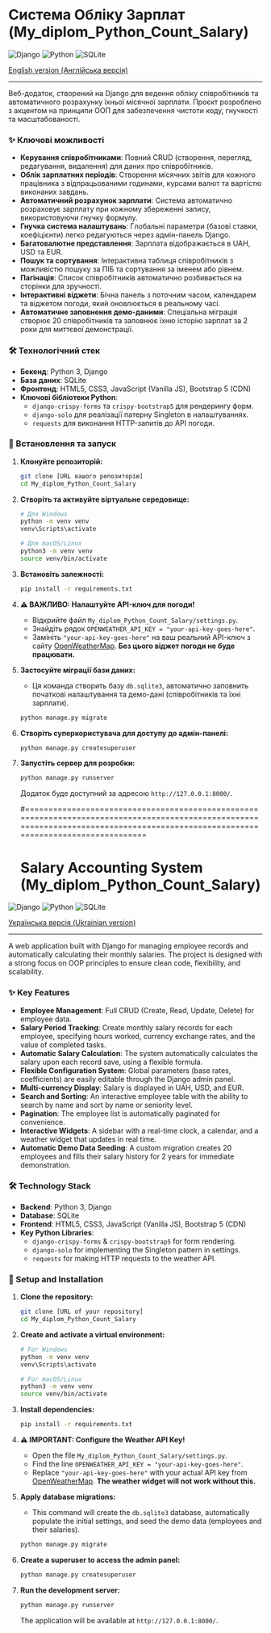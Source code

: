 # Система Обліку Зарплат (My_diplom_Python_Count_Salary)

![Django](https://img.shields.io/badge/Django-092E20?style=for-the-badge&logo=django&logoColor=white)
![Python](https://img.shields.io/badge/Python-3776AB?style=for-the-badge&logo=python&logoColor=white)
![SQLite](https://img.shields.io/badge/SQLite-003B57?style=for-the-badge&logo=sqlite&logoColor=white)

[English version (Англійська версія)](README.en.md)

---

Веб-додаток, створений на Django для ведення обліку співробітників та автоматичного розрахунку їхньої місячної зарплати. Проєкт розроблено з акцентом на принципи ООП для забезпечення чистоти коду, гнучкості та масштабованості.

### ✨ Ключові можливості

-   **Керування співробітниками**: Повний CRUD (створення, перегляд, редагування, видалення) для даних про співробітників.
-   **Облік зарплатних періодів**: Створення місячних звітів для кожного працівника з відпрацьованими годинами, курсами валют та вартістю виконаних завдань.
-   **Автоматичний розрахунок зарплати**: Система автоматично розраховує зарплату при кожному збереженні запису, використовуючи гнучку формулу.
-   **Гнучка система налаштувань**: Глобальні параметри (базові ставки, коефіцієнти) легко редагуються через адмін-панель Django.
-   **Багатовалютне представлення**: Зарплата відображається в UAH, USD та EUR.
-   **Пошук та сортування**: Інтерактивна таблиця співробітників з можливістю пошуку за ПІБ та сортування за іменем або рівнем.
-   **Пагінація**: Список співробітників автоматично розбивається на сторінки для зручності.
-   **Інтерактивні віджети**: Бічна панель з поточним часом, календарем та віджетом погоди, який оновлюється в реальному часі.
-   **Автоматичне заповнення демо-даними**: Спеціальна міграція створює 20 співробітників та заповнює їхню історію зарплат за 2 роки для миттєвої демонстрації.

### 🛠️ Технологічний стек

-   **Бекенд**: Python 3, Django
-   **База даних**: SQLite
-   **Фронтенд**: HTML5, CSS3, JavaScript (Vanilla JS), Bootstrap 5 (CDN)
-   **Ключові бібліотеки Python**:
    -   `django-crispy-forms` та `crispy-bootstrap5` для рендерингу форм.
    -   `django-solo` для реалізації патерну Singleton в налаштуваннях.
    -   `requests` для виконання HTTP-запитів до API погоди.

### 🚀 Встановлення та запуск

1.  **Клонуйте репозиторій:**
    ```bash
    git clone [URL вашого репозиторію]
    cd My_diplom_Python_Count_Salary
    ```

2.  **Створіть та активуйте віртуальне середовище:**
    ```bash
    # Для Windows
    python -m venv venv
    venv\Scripts\activate

    # Для macOS/Linux
    python3 -m venv venv
    source venv/bin/activate
    ```

3.  **Встановіть залежності:**
    ```bash
    pip install -r requirements.txt
    ```

4.  **⚠️ ВАЖЛИВО: Налаштуйте API-ключ для погоди!**
    *   Відкрийте файл `My_diplom_Python_Count_Salary/settings.py`.
    *   Знайдіть рядок `OPENWEATHER_API_KEY = "your-api-key-goes-here"`.
    *   Замініть `"your-api-key-goes-here"` на ваш реальний API-ключ з сайту [OpenWeatherMap](https://openweathermap.org/). **Без цього віджет погоди не буде працювати.**

5.  **Застосуйте міграції бази даних:**
    *   Ця команда створить базу `db.sqlite3`, автоматично заповнить початкові налаштування та демо-дані (співробітників та їхні зарплати).
    ```bash
    python manage.py migrate
    ```

6.  **Створіть суперкористувача для доступу до адмін-панелі:**
    ```bash
    python manage.py createsuperuser
    ```

7.  **Запустіть сервер для розробки:**
    ```bash
    python manage.py runserver
    ```
    Додаток буде доступний за адресою `http://127.0.0.1:8000/`.


    #===================================================================================================================================================================================
    # Salary Accounting System (My_diplom_Python_Count_Salary)

![Django](https://img.shields.io/badge/Django-092E20?style=for-the-badge&logo=django&logoColor=white)
![Python](https://img.shields.io/badge/Python-3776AB?style=for-the-badge&logo=python&logoColor=white)
![SQLite](https://img.shields.io/badge/SQLite-003B57?style=for-the-badge&logo=sqlite&logoColor=white)

[Українська версія (Ukrainian version)](README.ukr.md)

---

A web application built with Django for managing employee records and automatically calculating their monthly salaries. The project is designed with a strong focus on OOP principles to ensure clean code, flexibility, and scalability.

### ✨ Key Features

-   **Employee Management**: Full CRUD (Create, Read, Update, Delete) for employee data.
-   **Salary Period Tracking**: Create monthly salary records for each employee, specifying hours worked, currency exchange rates, and the value of completed tasks.
-   **Automatic Salary Calculation**: The system automatically calculates the salary upon each record save, using a flexible formula.
-   **Flexible Configuration System**: Global parameters (base rates, coefficients) are easily editable through the Django admin panel.
-   **Multi-currency Display**: Salary is displayed in UAH, USD, and EUR.
-   **Search and Sorting**: An interactive employee table with the ability to search by name and sort by name or seniority level.
-   **Pagination**: The employee list is automatically paginated for convenience.
-   **Interactive Widgets**: A sidebar with a real-time clock, a calendar, and a weather widget that updates in real time.
-   **Automatic Demo Data Seeding**: A custom migration creates 20 employees and fills their salary history for 2 years for immediate demonstration.

### 🛠️ Technology Stack

-   **Backend**: Python 3, Django
-   **Database**: SQLite
-   **Frontend**: HTML5, CSS3, JavaScript (Vanilla JS), Bootstrap 5 (CDN)
-   **Key Python Libraries**:
    -   `django-crispy-forms` & `crispy-bootstrap5` for form rendering.
    -   `django-solo` for implementing the Singleton pattern in settings.
    -   `requests` for making HTTP requests to the weather API.

### 🚀 Setup and Installation

1.  **Clone the repository:**
    ```bash
    git clone [URL of your repository]
    cd My_diplom_Python_Count_Salary
    ```

2.  **Create and activate a virtual environment:**
    ```bash
    # For Windows
    python -m venv venv
    venv\Scripts\activate

    # For macOS/Linux
    python3 -m venv venv
    source venv/bin/activate
    ```

3.  **Install dependencies:**
    ```bash
    pip install -r requirements.txt
    ```

4.  **⚠️ IMPORTANT: Configure the Weather API Key!**
    *   Open the file `My_diplom_Python_Count_Salary/settings.py`.
    *   Find the line `OPENWEATHER_API_KEY = "your-api-key-goes-here"`.
    *   Replace `"your-api-key-goes-here"` with your actual API key from [OpenWeatherMap](https://openweathermap.org/). **The weather widget will not work without this.**

5.  **Apply database migrations:**
    *   This command will create the `db.sqlite3` database, automatically populate the initial settings, and seed the demo data (employees and their salaries).
    ```bash
    python manage.py migrate
    ```

6.  **Create a superuser to access the admin panel:**
    ```bash
    python manage.py createsuperuser
    ```

7.  **Run the development server:**
    ```bash
    python manage.py runserver
    ```
    The application will be available at `http://127.0.0.1:8000/`.
